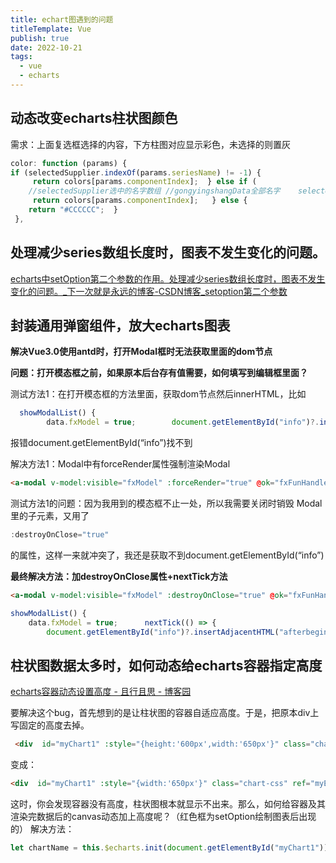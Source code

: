 ```yaml
---
title: echart图遇到的问题
titleTemplate: Vue
publish: true
date: 2022-10-21
tags:
  - vue
  - echarts
---
```


## 动态改变echarts柱状图颜色

需求：上面复选框选择的内容，下方柱图对应显示彩色，未选择的则置灰

```jsx
color: function (params) {
if (selectedSupplier.indexOf(params.seriesName) != -1) {
     return colors[params.componentIndex];  } else if (
    //selectedSupplier选中的名字数组 //gongyingshangData全部名字    selectedSupplier.length == gongyingshangData.length  ) {
     return colors[params.componentIndex];   } else {
    return "#CCCCCC";  }
 },
```

## 处理减少series数组长度时，图表不发生变化的问题。

[echarts中setOption第二个参数的作用。处理减少series数组长度时，图表不发生变化的问题。_下一次就是永远的博客-CSDN博客_setoption第二个参数](https://blog.csdn.net/weixin_46557501/article/details/117120733)

## 封装通用弹窗组件，放大echarts图表

**解决Vue3.0使用antd时，打开Modal框时无法获取里面的dom节点**

**问题：打开模态框之前，如果原本后台存有值需要，如何填写到编辑框里面？**

测试方法1：在打开模态框的方法里面，获取dom节点然后innerHTML，比如

```jsx
  showModalList() {
        data.fxModel = true;        document.getElementById("info")?.insertAdjacentHTML("afterbegin", props.fxValue);  },
```

报错document.getElementById(“info”)找不到

解决方法1：Modal中有forceRender属性强制渲染Modal

```html
<a-modal v-model:visible="fxModel" :forceRender="true" @ok="fxFunHandleOk" title="公式编辑" width="900px" >
```

测试方法1的问题：因为我用到的模态框不止一处，所以我需要关闭时销毁 Modal 里的子元素，又用了

```jsx
:destroyOnClose="true"
```

的属性，这样一来就冲突了，我还是获取不到document.getElementById(“info”)

**最终解决方法：加destroyOnClose属性+nextTick方法**

```html
<a-modal v-model:visible="fxModel" :destroyOnClose="true" @ok="fxFunHandleOk" title="公式编辑" width="900px" >
```

```jsx
showModalList() {
    data.fxModel = true;      nextTick(() => {
        document.getElementById("info")?.insertAdjacentHTML("afterbegin", props.fxValue);      });  },
```

## 柱状图数据太多时，如何动态给echarts容器指定高度

[echarts容器动态设置高度 - 且行且思 - 博客园](https://www.cnblogs.com/Fooo/p/16050886.html)

要解决这个bug，首先想到的是让柱状图的容器自适应高度。于是，把原本div上写固定的高度去掉。

```html
 <div  id="myChart1" :style="{height:'600px',width:'650px'}" class="chart-css" ref="myEchart1"></div>
```

变成：

```html
<div  id="myChart1" :style="{width:'650px'}" class="chart-css" ref="myEchart1"></div>
```

这时，你会发现容器没有高度，柱状图根本就显示不出来。那么，如何给容器及其渲染完数据后的canvas动态加上高度呢？（红色框为setOption绘制图表后出现的）
解决方法：

```jsx
let chartName = this.$echarts.init(document.getElementById("myChart1"));          this.autoHeight = counts.length * 35 + 50; // counst.length为柱状图的条数，即数据长度。35为我给每个柱状图的高度，50为柱状图x轴内容的高度(大概的)。          chartName.resize({height:this.autoHeight});
```